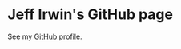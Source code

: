
# Jeff Irwin's GitHub page

See my [GitHub profile](https://github.com/JeffIrwin).

<pre><p id="indexBody"></p></pre>
<div id="vtkDiv" style="height: 15%; width: 30%;"></div>
<script src="./dist/main.js"></script>

